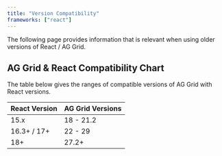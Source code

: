 ```yaml
---
title: "Version Compatibility"
frameworks: ["react"]
---
```


The following page provides information that is relevant when using older versions of React / AG Grid.

 ## AG Grid & React Compatibility Chart

 The table below gives the ranges of compatible versions of AG Grid with React versions.
 
| React Version | AG Grid Versions |
| ------------- | ---------------- |
| 15.x          | 18 - 21.2        |
| 16.3+ / 17+   | 22 - 29          |
| 18+           | 27.2+            |